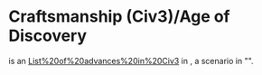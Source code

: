 # Craftsmanship (Civ3)/Age of Discovery

 is an [List%20of%20advances%20in%20Civ3](advance) in , a scenario in "".